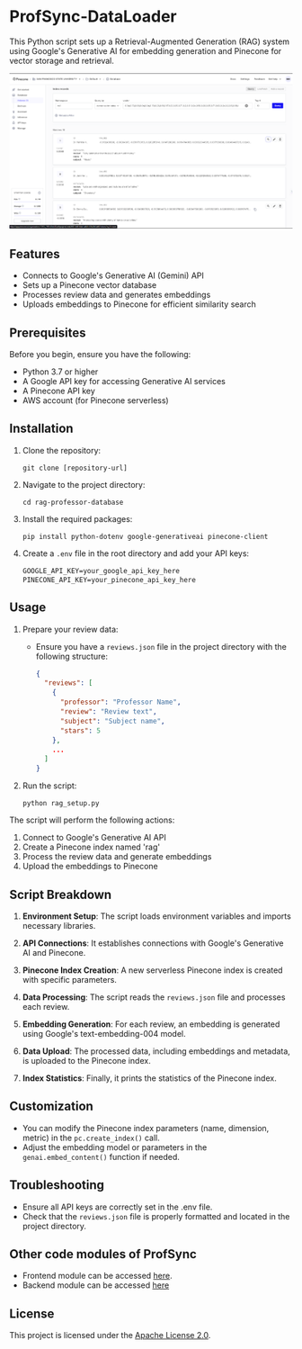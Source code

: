 # ProfSync-DataLoader

This Python script sets up a Retrieval-Augmented Generation (RAG) system using Google's Generative AI for embedding generation and Pinecone for vector storage and retrieval.

![PineCone Dashboard](./assets/Pinecone%20Dashboard.png)
## Features

- Connects to Google's Generative AI (Gemini) API
- Sets up a Pinecone vector database
- Processes review data and generates embeddings
- Uploads embeddings to Pinecone for efficient similarity search

## Prerequisites

Before you begin, ensure you have the following:

- Python 3.7 or higher
- A Google API key for accessing Generative AI services
- A Pinecone API key
- AWS account (for Pinecone serverless)


## Installation

1. Clone the repository:
   ```
   git clone [repository-url]
   ```

2. Navigate to the project directory:
   ```
   cd rag-professor-database
   ```

3. Install the required packages:
   ```
   pip install python-dotenv google-generativeai pinecone-client
   ```

4. Create a `.env` file in the root directory and add your API keys:
   ```
   GOOGLE_API_KEY=your_google_api_key_here
   PINECONE_API_KEY=your_pinecone_api_key_here
   ```

## Usage

1. Prepare your review data:
   - Ensure you have a `reviews.json` file in the project directory with the following structure:
     ```json
     {
       "reviews": [
         {
           "professor": "Professor Name",
           "review": "Review text",
           "subject": "Subject name",
           "stars": 5
         },
         ...
       ]
     }
     ```

2. Run the script:
   ```
   python rag_setup.py
   ```

The script will perform the following actions:
1. Connect to Google's Generative AI API
2. Create a Pinecone index named 'rag'
3. Process the review data and generate embeddings
4. Upload the embeddings to Pinecone

## Script Breakdown

1. **Environment Setup**: The script loads environment variables and imports necessary libraries.

2. **API Connections**: It establishes connections with Google's Generative AI and Pinecone.

3. **Pinecone Index Creation**: A new serverless Pinecone index is created with specific parameters.

4. **Data Processing**: The script reads the `reviews.json` file and processes each review.

5. **Embedding Generation**: For each review, an embedding is generated using Google's text-embedding-004 model.

6. **Data Upload**: The processed data, including embeddings and metadata, is uploaded to the Pinecone index.

7. **Index Statistics**: Finally, it prints the statistics of the Pinecone index.

## Customization

- You can modify the Pinecone index parameters (name, dimension, metric) in the `pc.create_index()` call.
- Adjust the embedding model or parameters in the `genai.embed_content()` function if needed.

## Troubleshooting

- Ensure all API keys are correctly set in the .env file.
- Check that the `reviews.json` file is properly formatted and located in the project directory.

## Other code modules of ProfSync

- Frontend module can be accessed [here](https://github.com/nh0397/ProfSync).
- Backend module can be accessed [here](https://github.com/nh0397/ProfSync-Backend)

## License

This project is licensed under the [Apache License 2.0](LICENSE).

